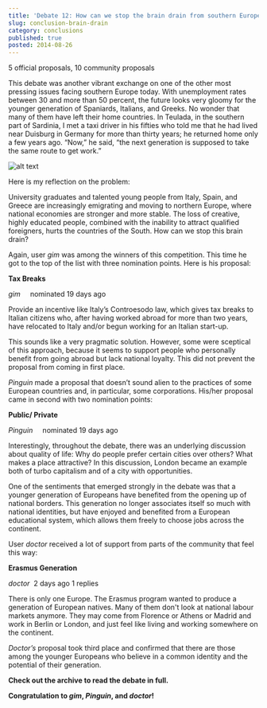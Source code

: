 ```yaml
---
title: 'Debate 12: How can we stop the brain drain from southern Europe?'
slug: conclusion-brain-drain
category: conclusions
published: true
posted: 2014-08-26
---
```


5 official proposals, 10 community proposals

This debate was another vibrant exchange on one of the other most pressing issues facing southern Europe today. With unemployment rates between 30 and more than 50 percent, the future looks very gloomy for the younger generation of Spaniards, Italians, and Greeks. No wonder that many of them have left their home countries. In Teulada, in the southern part of Sardinia, I met a taxi driver in his fifties who told me that he had lived near Duisburg in Germany for more than thirty years; he returned home only a few years ago. “Now,” he said, “the next generation is supposed to take the same route to get work.”


![alt text](https://s3-eu-west-1.amazonaws.com/lavapolis.bucket/lavapolis_media/Friday_DB12_engl.png)

Here is my reflection on the problem:

University graduates and talented young people from Italy, Spain, and Greece are increasingly emigrating and moving to northern Europe, where national economies are stronger and more stable. The loss of creative, highly educated people, combined with the inability to attract qualified foreigners, hurts the countries of the South. How can we stop this brain drain?

Again, user _gim_ was among the winners of this competition. This time he got to the top of the list with three nomination points. Here is his proposal:

**Tax Breaks**

_gim_     nominated 19 days ago

Provide an incentive like Italy’s Controesodo law, which gives tax breaks to Italian citizens who, after having worked abroad for more than two years, have relocated to Italy and/or begun working for an Italian start-up.

This sounds like a very pragmatic solution. However, some were sceptical of this approach, because it seems to support people who personally benefit from going abroad but lack national loyalty. This did not prevent the proposal from coming in first place.

_Pinguin_ made a proposal that doesn’t sound alien to the practices of some European countries and, in particular, some corporations. His/her proposal came in second with two nomination points:

**Public/ Private**

_Pinguin_     nominated 19 days ago

Interestingly, throughout the debate, there was an underlying discussion about quality of life: Why do people prefer certain cities over others? What makes a place attractive? In this discussion, London became an example both of turbo capitalism and of a city with opportunities.

One of the sentiments that emerged strongly in the debate was that a younger generation of Europeans have benefited from the opening up of national borders. This generation no longer associates itself so much with national identities, but have enjoyed and benefited from a European educational system, which allows them freely to choose jobs across the continent.

User _doctor_ received a lot of support from parts of the community that feel this way:

**Erasmus Generation**

_doctor_    2 days ago 1 replies

There is only one Europe. The Erasmus program wanted to produce a generation of European natives. Many of them don't look at national labour markets anymore. They may come from Florence or Athens or Madrid and work in Berlin or London, and just feel like living and working somewhere on the continent.

_Doctor’s_ proposal took third place and confirmed that there are those among the younger Europeans who believe in a common identity and the potential of their generation.

**Check out the archive to read the debate in full.**

**Congratulation to _gim_, _Pinguin_, and _doctor_!**





